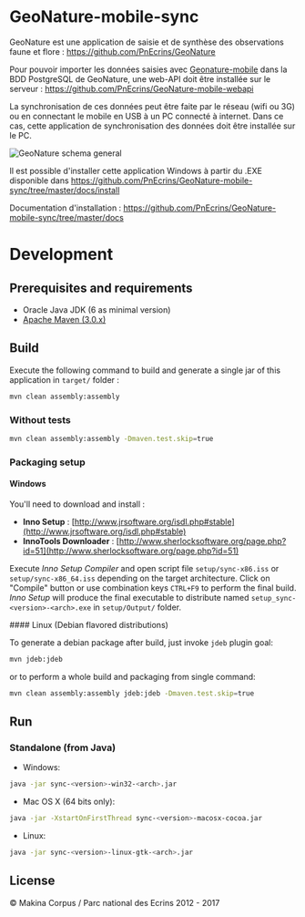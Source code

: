 # GeoNature-mobile-sync

GeoNature est une application de saisie et de synthèse des observations faune et flore : https://github.com/PnEcrins/GeoNature

Pour pouvoir importer les données saisies avec [Geonature-mobile](https://github.com/PnEcrins/GeoNature-mobile) dans la BDD PostgreSQL de GeoNature, une web-API doit être installée sur le serveur : https://github.com/PnEcrins/GeoNature-mobile-webapi

La synchronisation de ces données peut être faite par le réseau (wifi ou 3G) ou en connectant le mobile en USB à un PC connecté à internet. Dans ce cas, cette application de synchronisation des données doit être installée sur le PC.

![GeoNature schema general](https://github.com/PnEcrins/GeoNature/raw/master/docs/images/schema-geonature-environnement.jpg)

Il est possible d'installer cette application Windows à partir du .EXE disponible dans https://github.com/PnEcrins/GeoNature-mobile-sync/tree/master/docs/install

Documentation d'installation : https://github.com/PnEcrins/GeoNature-mobile-sync/tree/master/docs

# Development

## Prerequisites and requirements
* Oracle Java JDK (6 as minimal version)
* [Apache Maven (3.0.x)](http://maven.apache.org/download.cgi#Maven_3.0.5)

## Build
Execute the following command to build and generate a single jar of this application in ``target/`` folder :

```bash
mvn clean assembly:assembly
```

### Without tests

```bash
mvn clean assembly:assembly -Dmaven.test.skip=true
```

### Packaging setup

#### Windows

You'll need to download and install :

* **Inno Setup** : [http://www.jrsoftware.org/isdl.php#stable](http://www.jrsoftware.org/isdl.php#stable)
* **InnoTools Downloader** : [http://www.sherlocksoftware.org/page.php?id=51](http://www.sherlocksoftware.org/page.php?id=51)

Execute *Inno Setup Compiler* and open script file `setup/sync-x86.iss` or `setup/sync-x86_64.iss` depending on the target architecture.
Click on "Compile" button or use combination keys ``CTRL+F9`` to perform the final build.
*Inno Setup* will produce the final executable to distribute named `setup_sync-<version>-<arch>.exe` in `setup/Output/` folder.

#### Linux (Debian flavored distributions)

To generate a debian package after build, just invoke `jdeb` plugin goal:

```bash
mvn jdeb:jdeb
```

or to perform a whole build and packaging from single command: 

```bash
mvn clean assembly:assembly jdeb:jdeb -Dmaven.test.skip=true
```

## Run

### Standalone (from Java)

* Windows:

```bash
java -jar sync-<version>-win32-<arch>.jar
```

* Mac OS X (64 bits only):

```bash
java -jar -XstartOnFirstThread sync-<version>-macosx-cocoa.jar
```

* Linux:

```bash
java -jar sync-<version>-linux-gtk-<arch>.jar
```

## License

&copy; Makina Corpus / Parc national des Ecrins 2012 - 2017